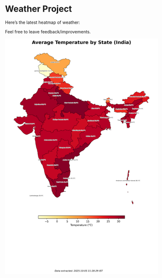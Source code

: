 # Weather Project

Here’s the latest heatmap of weather:

Feel free to leave feedback/improvements.

![India Heatmap](docs/assets/india_heatmap.png?v=E20727)
